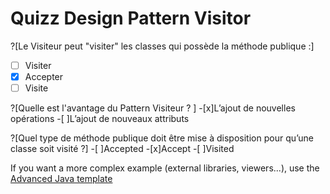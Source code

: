 # Quizz Design Pattern Visitor
?[Le Visiteur peut "visiter" les classes qui possède la méthode publique :]
-[ ] Visiter
-[x] Accepter
-[ ] Visite

?[Quelle est l'avantage du Pattern Visiteur ? ]
-[x]L’ajout de nouvelles opérations
-[ ]L’ajout de nouveaux attributs 

?[Quel type de méthode publique doit être mise à disposition pour qu’une classe soit visité ?]
-[ ]Accepted
-[x]Accept
-[ ]Visited




If you want a more complex example (external libraries, viewers...), use the [Advanced Java template](https://tech.io/select-repo/385)
